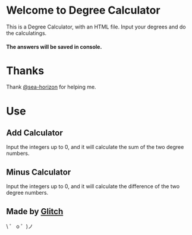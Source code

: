 # Welcome to Degree Calculator

This is a Degree Calculator, with an HTML file.
Input your degrees and do the calculatings.

#### **The answers will be saved in console.**

# Thanks

Thank [@sea-horizon](https://glitch.com/@sea-horion) for helping me.

# Use

## Add Calculator

Input the integers up to 0, and it will calculate the sum of the two degree numbers.

## Minus Calculator

Input the integers up to 0, and it will calculate the difference of the two degree numbers.

## Made by [Glitch](https://glitch.com/)

\ ゜ o ゜)ノ
